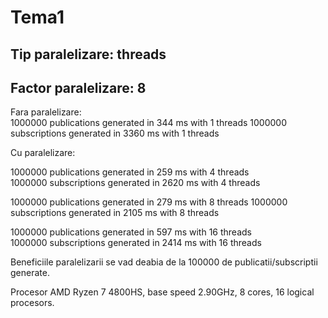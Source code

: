 # Tema1
## Tip paralelizare: threads
## Factor paralelizare: 8
Fara paralelizare:  
1000000 publications generated in 344 ms with 1 threads
1000000 subscriptions generated in 3360 ms with 1 threads

Cu paralelizare:  
 
1000000 publications generated in 259 ms with 4 threads  
1000000 subscriptions generated in 2620 ms with 4 threads  
  
1000000 publications generated in 279 ms with 8 threads
1000000 subscriptions generated in 2105 ms with 8 threads  
  
1000000 publications generated in 597 ms with 16 threads  
1000000 subscriptions generated in 2414 ms with 16 threads  

Beneficiile paralelizarii se vad deabia de la 100000 de publicatii/subscriptii generate.  

Procesor AMD Ryzen 7 4800HS, base speed 2.90GHz, 8 cores, 16 logical procesors.  

